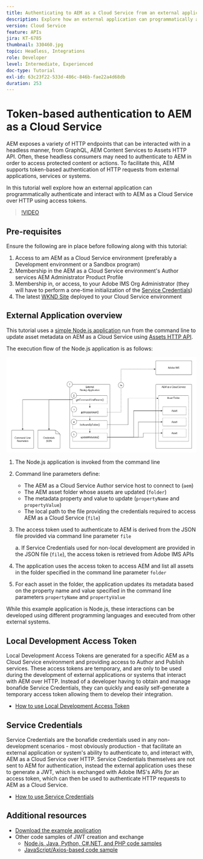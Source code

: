 ```yaml
---
title: Authenticating to AEM as a Cloud Service from an external application
description: Explore how an external application can programmatically authenticate and interact with AEM as a Cloud Service over HTTP using Local Development Access Tokens and Service Credentials.
version: Cloud Service
feature: APIs
jira: KT-6785
thumbnail: 330460.jpg
topic: Headless, Integrations
role: Developer
level: Intermediate, Experienced
doc-type: Tutorial
exl-id: 63c23f22-533d-486c-846b-fae22a4d68db
duration: 253
---
```

# Token-based authentication to AEM as a Cloud Service

AEM exposes a variety of HTTP endpoints that can be interacted with in a headless manner, from GraphQL, AEM Content Services to Assets HTTP API. Often, these headless consumers may need to authenticate to AEM in order to access protected content or actions. To facilitate this, AEM supports token-based authentication of HTTP requests from external applications, services or systems.

In this tutorial well explore how an external application can programmatically authenticate and interact with to AEM as a Cloud Service over HTTP using access tokens. 

>[!VIDEO](https://video.tv.adobe.com/v/330460?quality=12&learn=on)

## Pre-requisites

Ensure the following are in place before following along with this tutorial: 

1. Access to am AEM as a Cloud Service environment (preferably a Development environment or a Sandbox program)
1. Membership in the AEM as a Cloud Service environment's Author services AEM Administrator Product Profile
1. Membership in, or access, to your Adobe IMS Org Administrator (they will have to perform a one-time initialization of the [Service Credentials](./service-credentials.md))
1. The latest [WKND Site](https://github.com/adobe/aem-guides-wknd) deployed to your Cloud Service environment

## External Application overview

This tutorial uses a [simple Node.js application](./assets/aem-guides_token-authentication-external-application.zip) run from the command line to update asset metadata on AEM as a Cloud Service using [Assets HTTP API](https://experienceleague.adobe.com/docs/experience-manager-cloud-service/assets/admin/mac-api-assets.html).

The execution flow of the Node.js application is as follows:

![External Application](./assets/overview/external-application.png)

1. The Node.js application is invoked from the command line
1. Command line parameters define:
    + The AEM as a Cloud Service Author service host to connect to (`aem`)
    + The AEM asset folder whose assets are updated (`folder`)
    + The metadata property and value to update (`propertyName` and `propertyValue`)
    + The local path to the file providing the credentials required to access AEM as a Cloud Service (`file`)
1. The access token used to authenticate to AEM is derived from the JSON file provided via command line parameter `file`
    
    a. If Service Credentials used for non-local development are provided in the JSON file (`file`), the access token is retrieved from Adobe IMS APIs
1. The application uses the access token to access AEM and list all assets in the folder specified in the command line parameter `folder`
1. For each asset in the folder, the application updates its metadata based on the property name and value specified in the command line parameters `propertyName` and `propertyValue`

While this example application is Node.js, these interactions can be developed using different programming languages and executed from other external systems.

## Local Development Access Token

Local Development Access Tokens are generated for a specific AEM as a Cloud Service environment and providing access to Author and Publish services.  These access tokens are temporary, and are only to be used during the development of external applications or systems that interact with AEM over HTTP. Instead of a developer having to obtain and manage bonafide Service Credentials, they can quickly and easily self-generate a temporary access token allowing them to develop their integration.

+ [How to use Local Development Access Token](./local-development-access-token.md)

## Service Credentials

Service Credentials are the bonafide credentials used in any non-development scenarios - most obviously production - that facilitate an external application or system's ability to authenticate to, and interact with, AEM as a Cloud Service over HTTP. Service Credentials themselves are not sent to AEM for authentication, instead the external application uses these to generate a JWT, which is exchanged with Adobe IMS's APIs _for_ an access token, which can then be used to authenticate HTTP requests to AEM as a Cloud Service.

+ [How to use Service Credentials](./service-credentials.md)

## Additional resources

+ [Download the example application](./assets/aem-guides_token-authentication-external-application.zip)
+ Other code samples of JWT creation and exchange
    + [Node.js, Java, Python, C#.NET, and PHP code samples](https://developer.adobe.com/developer-console/docs/guides/authentication/JWT/samples/)
    + [JavaScript/Axios-based code sample](https://github.com/adobe/aemcs-api-client-lib)
